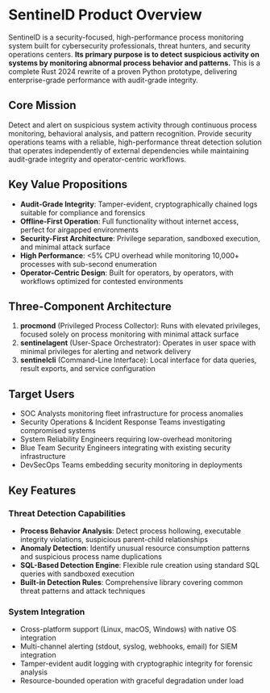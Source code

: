 # SentinelD Product Overview

SentinelD is a security-focused, high-performance process monitoring system built for cybersecurity professionals, threat hunters, and security operations centers. **Its primary purpose is to detect suspicious activity on systems by monitoring abnormal process behavior and patterns.** This is a complete Rust 2024 rewrite of a proven Python prototype, delivering enterprise-grade performance with audit-grade integrity.

## Core Mission

Detect and alert on suspicious system activity through continuous process monitoring, behavioral analysis, and pattern recognition. Provide security operations teams with a reliable, high-performance threat detection solution that operates independently of external dependencies while maintaining audit-grade integrity and operator-centric workflows.

## Key Value Propositions

- **Audit-Grade Integrity**: Tamper-evident, cryptographically chained logs suitable for compliance and forensics
- **Offline-First Operation**: Full functionality without internet access, perfect for airgapped environments
- **Security-First Architecture**: Privilege separation, sandboxed execution, and minimal attack surface
- **High Performance**: <5% CPU overhead while monitoring 10,000+ processes with sub-second enumeration
- **Operator-Centric Design**: Built for operators, by operators, with workflows optimized for contested environments

## Three-Component Architecture

1. **procmond** (Privileged Process Collector): Runs with elevated privileges, focused solely on process monitoring with minimal attack surface
2. **sentinelagent** (User-Space Orchestrator): Operates in user space with minimal privileges for alerting and network delivery
3. **sentinelcli** (Command-Line Interface): Local interface for data queries, result exports, and service configuration

## Target Users

- SOC Analysts monitoring fleet infrastructure for process anomalies
- Security Operations & Incident Response Teams investigating compromised systems
- System Reliability Engineers requiring low-overhead monitoring
- Blue Team Security Engineers integrating with existing security infrastructure
- DevSecOps Teams embedding security monitoring in deployments

## Key Features

### Threat Detection Capabilities

- **Process Behavior Analysis**: Detect process hollowing, executable integrity violations, suspicious parent-child relationships
- **Anomaly Detection**: Identify unusual resource consumption patterns and suspicious process name duplications
- **SQL-Based Detection Engine**: Flexible rule creation using standard SQL queries with sandboxed execution
- **Built-in Detection Rules**: Comprehensive library covering common threat patterns and attack techniques

### System Integration

- Cross-platform support (Linux, macOS, Windows) with native OS integration
- Multi-channel alerting (stdout, syslog, webhooks, email) for SIEM integration
- Tamper-evident audit logging with cryptographic integrity for forensic analysis
- Resource-bounded operation with graceful degradation under load
